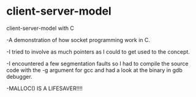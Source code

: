 # client-server-model
client-server-model with C

-A demonstration of how socket programming work in C.

-I tried to involve as much pointers as I could to get used to the concept.

-I encountered a few segmentation faults so I had to compile the source code with the -g argument for gcc and had a look at the binary in gdb debugger.

-MALLOC() IS A LIFESAVER!!!!
